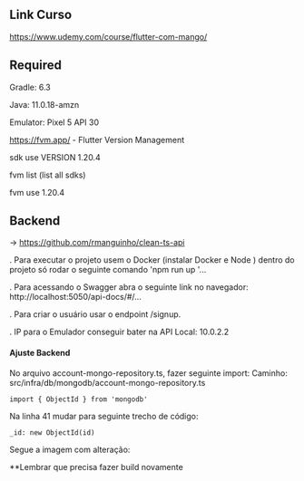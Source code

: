 ## Link Curso

https://www.udemy.com/course/flutter-com-mango/

## Required

Gradle: 6.3

Java: 11.0.18-amzn

Emulator: Pixel 5 API 30

https://fvm.app/ - Flutter Version Management

sdk use VERSION 1.20.4

fvm list (list all sdks)

fvm use 1.20.4

## Backend

-> https://github.com/rmanguinho/clean-ts-api

. Para executar o projeto usem o Docker (instalar Docker e Node ) dentro do projeto só rodar o seguinte comando 'npm run up '...

. Para acessando o Swagger abra o seguinte link no navegador: http://localhost:5050/api-docs/#/...

. Para criar o usuário usar o endpoint /signup.

. IP para o Emulador conseguir bater na API Local: 10.0.2.2

#### Ajuste Backend

No arquivo account-mongo-repository.ts, fazer seguinte import:
Caminho: src/infra/db/mongodb/account-mongo-repository.ts

`import { ObjectId } from 'mongodb'`

Na linha 41 mudar para seguinte trecho de código:

`_id: new ObjectId(id)`

Segue a imagem com alteração:

**Lembrar que precisa fazer build novamente